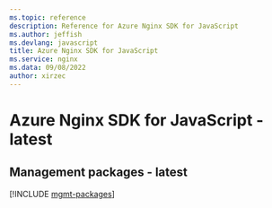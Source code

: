 ```yaml
---
ms.topic: reference
description: Reference for Azure Nginx SDK for JavaScript
ms.author: jeffish
ms.devlang: javascript
title: Azure Nginx SDK for JavaScript
ms.service: nginx
ms.data: 09/08/2022
author: xirzec
---
```

# Azure Nginx SDK for JavaScript - latest

## Management packages - latest
[!INCLUDE [mgmt-packages](nginx-mgmt-index.md)]